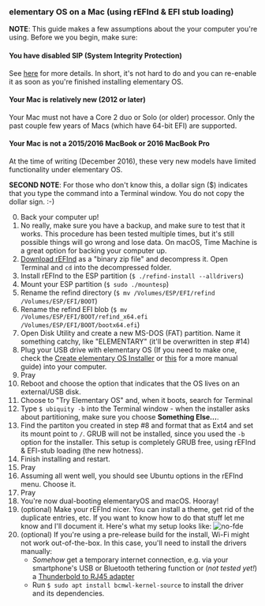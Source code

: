 ### elementary OS on a Mac (using rEFInd & EFI stub loading)

**NOTE**: This guide makes a few assumptions about the your computer you're using. Before we you begin, make sure:

#### You have disabled SIP (System Integrity Protection)
See [here](http://www.rodsbooks.com/refind/sip.html) for more details. In short, it's not hard to do and you can re-enable it as soon as you're finished installing elementary OS.

#### Your Mac is relatively new (2012 or later)
Your Mac must not have a Core 2 duo or Solo (or older) processor. Only the past couple few years of Macs (which have 64-bit EFI) are supported.

#### Your Mac is not a 2015/2016 MacBook or 2016 MacBook Pro
At the time of writing (December 2016), these very new models have limited functionality under elementary OS.

**SECOND NOTE**: For those who don't know this, a dollar sign ($) indicates that you type the command into a Terminal window. You do not copy the dollar sign. :-)

0. Back your computer up!
0. No really, make sure you have a backup, and make sure to test that it works. This procedure has been tested multiple times, but it's still possible things will go wrong and lose data. On macOS, Time Machine is a great option for backing your computer up.
1. [Download rEFInd](http://www.rodsbooks.com/refind/getting.html) as a "binary zip file" and decompress it. Open Terminal and `cd` into the decompressed folder.
2. Install rEFInd to the ESP partition (`$ ./refind-install --alldrivers`)
3. Mount your ESP partition (`$ sudo ./mountesp`)
4. Rename the refind directory (`$ mv /Volumes/ESP/EFI/refind /Volumes/ESP/EFI/BOOT`)
5. Rename the refind EFI blob (`$ mv /Volumes/ESP/EFI/BOOT/refind_x64.efi /Volumes/ESP/EFI/BOOT/bootx64.efi`)
6. Open Disk Utility and create a new MS-DOS (FAT) partition. Name it something catchy, like "ELEMENTARY" (it'll be overwritten in step #14)
7. Plug your USB drive with elementary OS (If you need to make one, check the [Create elementary OS Installer](https://github.com/linusbobcat/create-elementary-os-installer/releases/) or [this](https://github.com/aroman/elementary-on-a-mac/tree/master/iso-to-usb) for a more manual guide) into your computer.
8. Pray
9. Reboot and choose the option that indicates that the OS lives on an external/USB disk.
10. Choose to "Try Elementary OS" and, when it boots, search for Terminal
11. Type `$ ubiquity -b` into the Terminal window - when the installer asks about partitioning, make sure you choose **Something Else...**.
12. Find the partiton you created in step #8 and format that as Ext4 and set its mount point to `/`. GRUB will not be installed, since you used the `-b` option for the installer. This setup is completely GRUB free, using rEFInd & EFI-stub loading (the new hotness).
13. Finish installing and restart.
14. Pray
15. Assuming all went well, you should see Ubuntu options in the rEFInd menu. Choose it.
16. Pray
17. You're now dual-booting elementaryOS and macOS. Hooray!
18. (optional) Make your rEFInd nicer. You can install a theme, get rid of the duplicate entries, etc. If you want to know how to do that stuff let me know and I'll document it. Here's what my setup looks like:
![no-fde](img/finished-product.jpg)
20. (optional) If you're using a pre-release build for the install, Wi-Fi might not work out-of-the-box. In this case, you'll need to install the drivers manually:
    - *Somehow* get a temporary internet connection, e.g. via your smartphone's USB or Bluetooth tethering function or (*not tested yet!*) a [Thunderbold to RJ45 adapter](http://store.apple.com/us/product/MD463ZM/A/thunderbolt-to-gigabit-ethernet-adapter)
    - Run `$ sudo apt install bcmwl-kernel-source` to install the driver and its dependencies.
